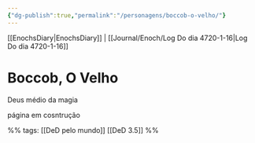 ```yaml
---
{"dg-publish":true,"permalink":"/personagens/boccob-o-velho/"}
---
```

[[EnochsDiary|EnochsDiary]] | [[Journal/Enoch/Log Do dia 4720-1-16|Log Do dia 4720-1-16]] 

# Boccob, O Velho
Deus médio da magia

página em cosntrução

%%
tags: [[DeD pelo mundo]] [[DeD 3.5]] 
%%
